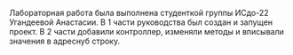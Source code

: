 Лабораторная работа была выполнена студенткой группы ИСдо-22 Угандеевой Анастасии.
В 1 части руководства был создан и запущен проект.
В 2 части добавили контроллер, изменяли методы и вписывали значения в адреснуб строку.
